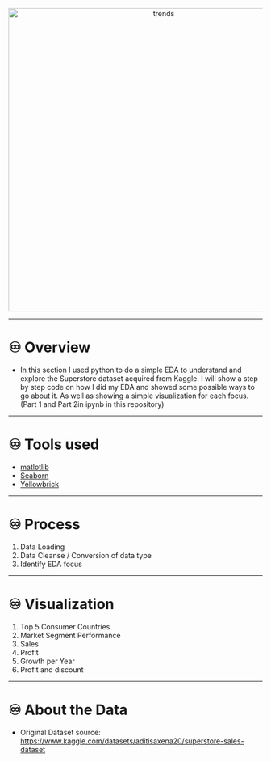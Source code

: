 
<p align="center"><img src= "https://www.roberthilllaw.com/wp-content/uploads/sites/1101645/2013/08/big-box-store.jpg" alt ="trends" style='width:600px;'></p>


---
# ♾️ Overview #

* In this section I used python to do a simple EDA to understand and explore the Superstore dataset acquired from Kaggle. I will show a step by step code on how I did my EDA and showed some possible ways to go about it. As well as showing a simple visualization for each focus. (Part 1 and Part 2in ipynb in this repository)
---

# ♾️ Tools used #

*  [matlotlib](https://matplotlib.org/)
*  [Seaborn](https://seaborn.pydata.org/)
*  [Yellowbrick](https://www.scikit-yb.org/en/latest/)

---

# ♾️ Process  #

1. Data Loading 
2. Data Cleanse / Conversion of data type
3. Identify EDA focus

---

# ♾️ Visualization  #

1. Top 5 Consumer Countries
2. Market Segment Performance
3. Sales
4. Profit
5. Growth per Year
6. Profit and discount


---

#  ♾️ About the Data #

* Original Dataset source: https://www.kaggle.com/datasets/aditisaxena20/superstore-sales-dataset


